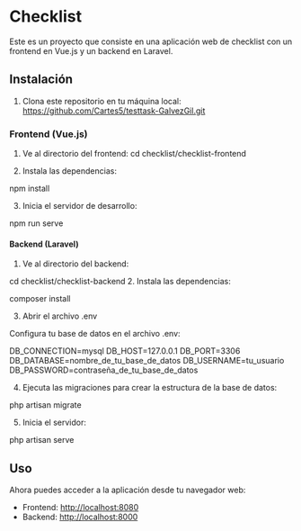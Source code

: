 # Checklist

Este es un proyecto que consiste en una aplicación web de checklist con un frontend en Vue.js y un backend en Laravel.

## Instalación

1. Clona este repositorio en tu máquina local:
https://github.com/Cartes5/testtask-GalvezGil.git

### Frontend (Vue.js)

1. Ve al directorio del frontend:
cd checklist/checklist-frontend

2. Instala las dependencias:

npm install

3. Inicia el servidor de desarrollo:

npm run serve

#### Backend (Laravel)

1. Ve al directorio del backend:

cd checklist/checklist-backend
2. Instala las dependencias:

composer install

3. Abrir el archivo .env

Configura tu base de datos en el archivo .env:

DB_CONNECTION=mysql
DB_HOST=127.0.0.1
DB_PORT=3306
DB_DATABASE=nombre_de_tu_base_de_datos
DB_USERNAME=tu_usuario
DB_PASSWORD=contraseña_de_tu_base_de_datos

4. Ejecuta las migraciones para crear la estructura de la base de datos:

php artisan migrate

5. Inicia el servidor:

php artisan serve

## Uso

Ahora puedes acceder a la aplicación desde tu navegador web:

- Frontend: [http://localhost:8080](http://localhost:8080)
- Backend: [http://localhost:8000](http://localhost:8000)
